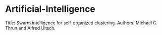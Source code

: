 # Artificial-Intelligence
Title: Swarm intelligence for self-organized clustering.
Authors: Michael C. Thrun and Alfred Ultsch.
